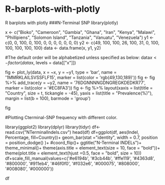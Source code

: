 # R-barplots-with-plotly
R barplots with plotly
###N-Terminal SNP
library(plotly)

x <- c("Bioko", "Cameroon", "Gambia", "Ghana", "Iran", "Kenya", "Malawi", "Phillipiens", "Solomon Island", "Tanzania", "Vanuatu", "Venezuela")
y1 <- c(0, 0, 100, 0, 100, 0, 0, 0, 0, 0, 0, 0)
y2 <- c(49, 100, 100, 26, 100, 31, 0, 100, 100, 100, 100, 100)
data <- data.frame(x, y1, y2)

#The default order will be alphabetized unless specified as below:
data$x <- factor(data$x, levels = data[["x"]])

fig <- plot_ly(data, x = ~x, y = ~y1, type = 'bar', name = '1MMRKLAILSVSSFLF15', marker = list(color = 'rgb(49,130,189)'))
fig <- fig %>% add_trace(y = ~y2, name = '76DGNNNNGDNGREGKDEDKR77', marker = list(color = '#EC8FA3'))
fig <- fig %>% layout(xaxis = list(title = "Country", size = t, tickangle = -45),
                      yaxis = list(title = "Prevalence(%)"),
                      margin = list(b = 100),
                      barmode = 'group')

fig

#Plotting Cterminal-SNP frequency with different color.

library(ggplot2)
library(dplyr)
library(tidyr)
df<-read.csv("NTerminalIndels.csv")
head(df)
df=ggplot(df, aes(Indel, Percentage, fill=Country))+
  geom_bar(stat ="identity", width = 0.7, position = position_dodge() )+
  #coord_flip()+
  ggtitle("N-Terminal INDELs")+
  theme_minimal()+
  theme(axis.title = element_text(size = 10, face = "bold"))+
  theme(plot.title = element_text(hjust =0.5, face = "bold", size = 10))
  df+scale_fill_manual(values=c('#e6194b', '#3cb44b', '#ffe119', '#4363d8', '#800000', '#911eb4', '#46f0f0', '#f032e6', '#000075', '#808000', '#008080', '#000000'))

df
